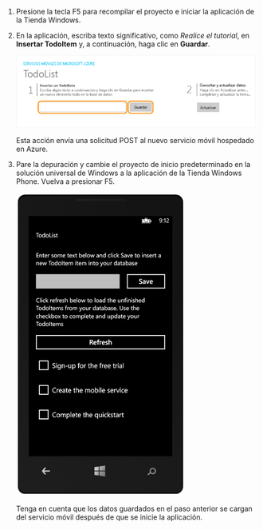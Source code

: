 
1. Presione la tecla F5 para recompilar el proyecto e iniciar la aplicación de la Tienda Windows.

2. En la aplicación, escriba texto significativo, como *Realice el tutorial*, en **Insertar TodoItem** y, a continuación, haga clic en **Guardar**.

	![](./media/mobile-services-windows-universal-test-app/mobile-quickstart-startup.png)

	Esta acción envía una solicitud POST al nuevo servicio móvil hospedado en Azure.

3. Pare la depuración y cambie el proyecto de inicio predeterminado en la solución universal de Windows a la aplicación de la Tienda Windows Phone. Vuelva a presionar F5.

	![](./media/mobile-services-windows-universal-test-app/mobile-quickstart-completed-wp8.png)
	
	Tenga en cuenta que los datos guardados en el paso anterior se cargan del servicio móvil después de que se inicie la aplicación.

<!---HONumber=Oct15_HO3-->